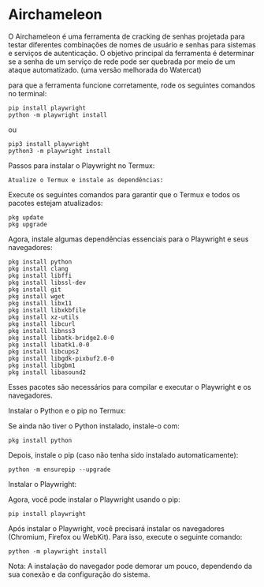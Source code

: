 # Airchameleon
O Airchameleon é uma ferramenta de cracking de senhas projetada para testar diferentes combinações de nomes de usuário e senhas para sistemas e serviços de autenticação. O objetivo principal da ferramenta é determinar se a senha de um serviço de rede pode ser quebrada por meio de um ataque automatizado. (uma versão melhorada do Watercat) 

para que a ferramenta funcione corretamente, rode os seguintes comandos no terminal:

    pip install playwright
    python -m playwright install
ou 

    pip3 install playwright
    python3 -m playwright install  
Passos para instalar o Playwright no Termux:

    Atualize o Termux e instale as dependências:

Execute os seguintes comandos para garantir que o Termux e todos os pacotes estejam atualizados:

    pkg update
    pkg upgrade

Agora, instale algumas dependências essenciais para o Playwright e seus navegadores:

    pkg install python
    pkg install clang
    pkg install libffi
    pkg install libssl-dev
    pkg install git
    pkg install wget
    pkg install libx11
    pkg install libxkbfile
    pkg install xz-utils
    pkg install libcurl
    pkg install libnss3
    pkg install libatk-bridge2.0-0
    pkg install libatk1.0-0
    pkg install libcups2
    pkg install libgdk-pixbuf2.0-0
    pkg install libgbm1
    pkg install libasound2

Esses pacotes são necessários para compilar e executar o Playwright e os navegadores.

Instalar o Python e o pip no Termux:

Se ainda não tiver o Python instalado, instale-o com:

    pkg install python

Depois, instale o pip (caso não tenha sido instalado automaticamente):

    python -m ensurepip --upgrade

Instalar o Playwright:

Agora, você pode instalar o Playwright usando o pip:

    pip install playwright

Após instalar o Playwright, você precisará instalar os navegadores (Chromium, Firefox ou WebKit). Para isso, execute o seguinte comando:

    python -m playwright install

Nota: A instalação do navegador pode demorar um pouco, dependendo da sua conexão e da configuração do sistema.
